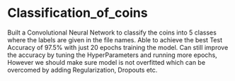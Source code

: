 # Classification_of_coins
Built a Convolutional Neural Network to classify the coins into 5 classes where the labels are given in the file names. Able to achieve the best Test Accuracy of 97.5% with just 20 epochs training the model. Can still improve the accuracy by tuning the HyperParameters and running more epochs, However we should make sure model is not overfitted which can be overcomed by adding Regularization, Dropouts etc.
